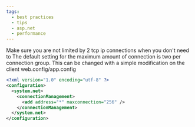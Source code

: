 ```yaml
---
tags:
  - best practices
  - tips
  - asp.net
  - performance
---
```


Make sure you are not limited by 2 tcp ip connections when you don't need to
The default setting for the maximum amount of connection is two per connection group. This can be changed with a simple modification on the client web.config/app.config

``` xml
<?xml version="1.0" encoding="utf-8" ?>
<configuration>
  <system.net>
    <connectionManagement>
      <add address="*" maxconnection="256" />
    </connectionManagement>
  </system.net>
</configuration>
```